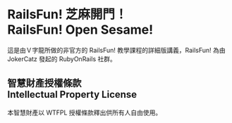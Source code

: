 # RailsFun! 芝麻開門！<br />RailsFun! Open Sesame!
這是由Ｖ字龍所做的非官方的 RailsFun! 教學課程的詳細版講義，RailsFun! 為由 JokerCatz 發起的 RubyOnRails 社群。

## 智慧財產授權條款<br />Intellectual Property License
本智慧財產以 WTFPL 授權條款釋出供所有人自由使用。